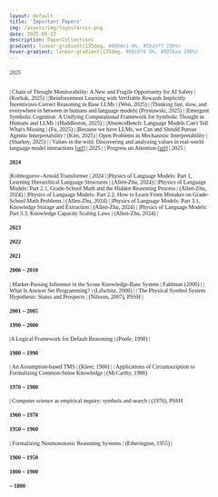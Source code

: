 ```yaml
---
layout: default
title: 'Important Papers'
img: /assets/img/logos/arxiv.png
date: 2025-06-22
description: PaperCollections
gradient: linear-gradient(135deg, #0064e1 0%, #5bd3ff 100%)
hover-gradient: linear-gradient(135deg, #00c6fb 0%, #005bea 100%)
---
```



<style>
body, table, th, td {
    font-family: "Times New Roman", Times, serif;
    font-size: 10px;
}

table {
    border-collapse: collapse;
    border: none !important;
    outline: none !important;
    box-shadow: none !important;
}

table td { 
    font-family: "Times New Roman", Times, serif;
    font-size: 14px;
    border-left: none !important;
    border-right: none !important;
    border-top: 1px solid #ddd;
    border-bottom: 1px solid #ddd;
    padding-top: 4px;
    padding-bottom: 4px;
}
</style>


###### 2025 

| Chain of Thought Monitorability: A New and Fragile Opportunity for AI Safety | (Korbak, 2025) | 
|Reinforcement Learning with Verifiable Rewards Implicitly Incentivizes Correct Reasoning in Base LLMs | (Wen, 2025) | 
|Thinking fast, slow, and everywhere in between in humans and language models| (Prystawski, 2025) |
|Emergent Symbolic Cognition: A Unifying Computational Framework for Symbolic Thought in Humans and LLMs | (Huddleston, 2025) | 
|AbsenceBench: Language Models Can't Tell What's Missing | (Fu, 2025) | 
|Because we have LLMs, we Can and Should Pursue Agentic Interpretability | (Kim, 2025)
| Open Problems in Mechanistic Interpretability | (Sharkey, 2025) | 
| Values in the wild: Discovering and analyzing values in real-world language model interactions [[url](https://www.anthropic.com/research/values-wild)] | 2025  |
| Progress on Attention [[url](https://transformer-circuits.pub/2025/attention-update/index.html)] | 2025 | 


#### 2024 

|Kolmogorov–Arnold Transformer | 2024 | 
|Physics of Language Models: Part 1, Learning Hierarchical Language Structures | (Allen-Zhu, 2024) | 
|Physics of Language Models: Part 2.1, Grade-School Math and the Hidden Reasoning Process | (Allen-Zhu, 2024) | 
|Physics of Language Models: Part 2.2, How to Learn From Mistakes on Grade-School Math Problems | (Allen-Zhu, 2024) | 
|Physics of Language Models: Part 3.1, Knowledge Storage and Extraction | (Allen-Zhu, 2024) |
|Physics of Language Models: Part 3.3, Knowledge Capacity Scaling Laws | (Allen-Zhu, 2024) |


#### 2023 


#### 2022

#### 2021 

#### 2006 ~ 2010

| Marker-Passing Inference in the Scone Knowledge-Base System | Fahlman (2006) | 
| What Is Answer Set Programming? | (Lifschitz, 2008) |
| The Physical Symbol System Hypothesis: Status and Prospects | (Nilsson, 2007), PSSH |

#### 2001 ~ 2005


#### 1990 ~ 2000

|A Logical Framework for Default Reasoning | (Poole, 1998) | 

#### 1980 ~ 1990

| An Assumption-based TMS | (Kleer, 1986) | 
| Applications of Circumscription to Formalizing Common-Sense Knowledge | (McCarthy, 1986)

#### 1970 ~ 1980

| Computer science as empirical inquiry: symbols and search  |  (1976), PSSH

#### 1960 ~ 1970


#### 1950 ~ 1960
| Formalizing Nonmonotonic Reasoning  Systems | (Etherington, 1955) |

#### 1900 ~ 1950


#### 1800 ~ 1900


#### ~ 1800

